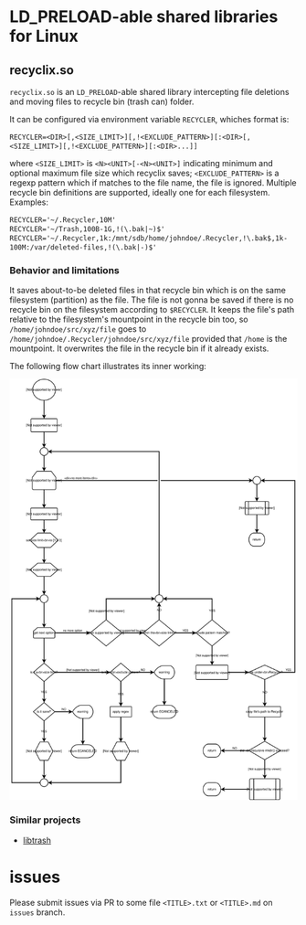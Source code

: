# LD_PRELOAD-able shared libraries for Linux

## recyclix.so

`recyclix.so` is an `LD_PRELOAD`-able shared library intercepting file deletions and
moving files to recycle bin (trash can) folder.

It can be configured via environment variable `RECYCLER`, whiches format is:

```
RECYCLER=<DIR>[,<SIZE_LIMIT>][,!<EXCLUDE_PATTERN>][:<DIR>[,<SIZE_LIMIT>][,!<EXCLUDE_PATTERN>][:<DIR>...]]
```

where `<SIZE_LIMIT>` is `<N><UNIT>[-<N><UNIT>]` indicating minimum and optional maximum file size which
recyclix saves; `<EXCLUDE_PATTERN>` is a regexp pattern which if matches to the file name, the file is ignored.
Multiple recycle bin definitions are supported, ideally one for each filesystem.
Examples:

```
RECYCLER='~/.Recycler,10M'
RECYCLER='~/Trash,100B-1G,!(\.bak|~)$'
RECYCLER='~/.Recycler,1k:/mnt/sdb/home/johndoe/.Recycler,!\.bak$,1k-100M:/var/deleted-files,!(\.bak|-)$'
```

### Behavior and limitations

It saves about-to-be deleted files in that recycle bin which is on the same filesystem (partition) as the file.
The file is not gonna be saved if there is no recycle bin on the filesystem according to `$RECYCLER`.
It keeps the file's path relative to the filesystem's mountpoint in the recycle bin too, so `/home/johndoe/src/xyz/file`
goes to `/home/johndoe/.Recycler/johndoe/src/xyz/file` provided that `/home` is the mountpoint. It overwrites
the file in the recycle bin if it already exists.

The following flow chart illustrates its inner working:

<img src="./recyclix-flow.svg" />

### Similar projects

- [libtrash](https://github.com/pete4abw/libtrash)


# issues
Please submit issues via PR to some file `<TITLE>.txt` or `<TITLE>.md` on `issues` branch.
